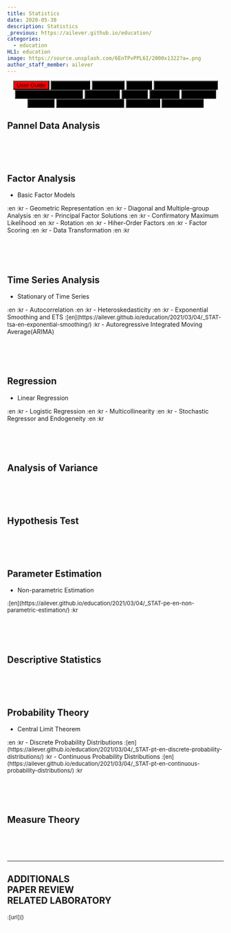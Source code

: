 ```yaml
---
title: Statistics
date: 2020-05-30
description: Statistics
_previous: https://ailever.github.io/education/
categories:
  - education
HL1: education
image: https://source.unsplash.com/6EnTPvPPL6I/2000x1322?a=.png
author_staff_member: ailever
---
```


<div align="center" class="top_btn_box">
    <button class="top_btn" type="button" style="background-color:red;" onclick="location.href='https://ailever.github.io/user%20guide/2021/02/25/User-Guide/'">User Guide</button>
  <button class="top_btn" type="button" style="background-color:black;" onclick="location.href='https://ailever.github.io/education/2020/05/30/Mathematics'">Mathematics</button>
  <button class="top_btn" type="button" style="background-color:black;" onclick="location.href='https://ailever.github.io/education/2020/05/30/Chemistry'">Chemistry</button>
  <button class="top_btn" type="button" style="background-color:black;" onclick="location.href='https://ailever.github.io/education/2020/05/30/Biology'">Biology</button>
  <button class="top_btn" type="button" style="background-color:black;" onclick="location.href='https://ailever.github.io/education/2020/05/30/Computer-Engineering'">Computer Engineering</button>
  <button class="top_btn" type="button" style="background-color:black;" onclick="location.href='https://ailever.github.io/education/2020/05/30/Mechanical-Engineering'">Mechanical Engineering</button>
  <button class="top_btn" type="button" style="background-color:black;" onclick="location.href='https://ailever.github.io/education/2020/05/30/Electronics'">Electronics</button>
  <button class="top_btn" type="button" style="background-color:black;" onclick="location.href='https://ailever.github.io/education/2020/05/30/Physics'">Physics</button>
  <button class="top_btn" type="button" style="background-color:black;" onclick="location.href='https://ailever.github.io/education/2020/05/30/Statistics'">Statistics</button>
  <button class="top_btn" type="button" style="background-color:black;" onclick="location.href='https://ailever.github.io/education/2020/05/30/Economics'">Economics</button>
  <button class="top_btn" type="button" style="background-color:black;" onclick="location.href='https://ailever.github.io/education/2020/05/30/Finance'">Finance</button>    
  <button class="top_btn" type="button" style="background-color:black;" onclick="location.href='https://ailever.github.io/education/2020/05/30/Business-Administration'">Business Administration</button>
  <button class="top_btn" type="button" style="background-color:black;" onclick="location.href='https://ailever.github.io/education/2020/05/30/Astronomy'">Astronomy</button>  
  <button class="top_btn" type="button" style="background-color:black;" onclick="location.href='https://ailever.github.io/education/2020/05/30/Art-and-Music'">Art and Music</button>  
</div>

## Pannel Data Analysis

<br><br><br>
## Factor Analysis
- Basic Factor Models
<span style="font-size:small;">
  :en
  :kr
</span>
- Geometric Representation
<span style="font-size:small;">
  :en
  :kr
</span>
- Diagonal and Multiple-group Analysis
<span style="font-size:small;">
  :en
  :kr
</span>
- Principal Factor Solutions
<span style="font-size:small;">
  :en
  :kr
</span>
- Confirmatory Maximum Likelihood
<span style="font-size:small;">
  :en
  :kr
</span>
- Rotation
<span style="font-size:small;">
  :en
  :kr
</span>
- Hiher-Order Factors
<span style="font-size:small;">
  :en
  :kr
</span>
- Factor Scoring
<span style="font-size:small;">
  :en
  :kr
</span>
- Data Transformation
<span style="font-size:small;">
  :en
  :kr
</span>


<br><br><br>
## Time Series Analysis
- Stationary of Time Series
<span style="font-size:small;">
  :en
  :kr
</span>
- Autocorrelation
<span style="font-size:small;">
  :en
  :kr
</span>
- Heteroskedasticity
<span style="font-size:small;">
  :en
  :kr
</span>
- Exponential Smoothing and ETS
<span style="font-size:small;">
  :[en](https://ailever.github.io/education/2021/03/04/_STAT-tsa-en-exponential-smoothing/)
  :kr
</span>
- Autoregressive Integrated Moving Average(ARIMA)

<br><br><br>
## Regression
- Linear Regression
<span style="font-size:small;">
  :en
  :kr
</span>
- Logistic Regression
<span style="font-size:small;">
  :en
  :kr
</span>
- Multicollinearity
<span style="font-size:small;">
  :en
  :kr
</span>
- Stochastic Regressor and Endogeneity
<span style="font-size:small;">
  :en
  :kr
</span>


<br><br><br>
## Analysis of Variance

<br><br><br>
## Hypothesis Test

<br><br><br>
## Parameter Estimation
- Non-parametric Estimation
<span style="font-size:small;">
  :[en](https://ailever.github.io/education/2021/03/04/_STAT-pe-en-non-parametric-estimation/)
  :kr
</span>

<br><br><br>
## Descriptive Statistics

<br><br><br>
## Probability Theory
- Central Limit Theorem
<span style="font-size:small;">
  :en
  :kr
</span>
- Discrete Probability Distributions
<span style="font-size:small;">
  :[en](https://ailever.github.io/education/2021/03/04/_STAT-pt-en-discrete-probability-distributions/)
  :kr
</span>
- Continuous Probability Distributions
<span style="font-size:small;">
  :[en](https://ailever.github.io/education/2021/03/04/_STAT-pt-en-continuous-probability-distributions/)
  :kr
</span>

<br><br><br>
## Measure Theory


<br><br><br>

--- 

**ADDITIONALS**  
PAPER REVIEW  
RELATED LABORATORY  
-
<span style="font-size:small;">
  :[url]()
</span>

<div align="center" class="bottom_btn_box">
  <span class="bottom_btn"><a href="https://github.com/ailever/ailever.github.io/blob/master/_posts/education/2020-05-30-Statistics.md" target="_blank" style="color:white">Edit</a></span>
  <span class="bottom_btn"><a href="https://github.com/ailever/ailever.github.io/new/master/_posts/education" target="_blank" style="color:white">New</a></span>
  <span class="bottom_btn"><a href="https://raw.githubusercontent.com/ailever/ailever.github.io/master/_posts/education/_defaults_STAT.md" target="_blank" style="color:white">Format</a></span>  
</div>

